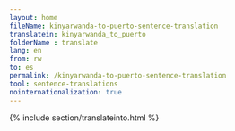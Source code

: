 ```yaml
---
layout: home
fileName: kinyarwanda-to-puerto-sentence-translation
translatein: kinyarwanda_to_puerto
folderName : translate
lang: en
from: rw
to: es
permalink: /kinyarwanda-to-puerto-sentence-translation
tool: sentence-translations
nointernationalization: true
---
```

{% include section/translateinto.html %}
